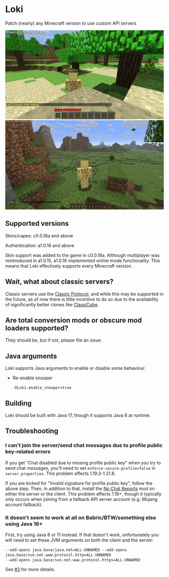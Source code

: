 # Loki

Patch (nearly) any Minecraft version to use custom API servers

![Minecraft Alpha 1.0.16 with Loki](img/a1.0.16.png)
![Minecraft 1.21.10 with Loki](img/1.21.10.png)

## Supported versions

Skins/capes: c0.0.18a and above

Authentication: a1.0.16 and above

Skin support was added to the game in c0.0.18a. Although multiplayer was reintroduced in a1.0.15, a1.0.16 implemented
online mode functionality. This means that Loki effectively supports every Minecraft version.

## Wait, what about classic servers?

Classic servers use the [Classic Protocol](https://minecraft.wiki/w/Minecraft_Wiki:Projects/wiki.vg_merge/Classic_Protocol), and while this may be supported in the future, as of now there is
little incentive to do so due to the availability of significantly better clones like [ClassiCube](https://www.classicube.net/).

## Are total conversion mods or obscure mod loaders supported?

They should be, but if not, please file an issue.

## Java arguments

Loki supports Java arguments to enable or disable some behaviour.

- Re-enable snooper
  ```
  -DLoki.enable_snooper=true
  ```

## Building

Loki should be built with Java 17, though it supports Java 8 at runtime.

## Troubleshooting

### I can't join the server/send chat messages due to profile public key-related errors

If you get "Chat disabled due to missing profile public key" when you try to send chat messages, you'll need to set
`enforce-secure-profile=false` in `server.properties`. This problem affects 1.19.3-1.21.8.

If you are kicked for "Invalid signature for profile public key", follow the above step. Then, in addition to that,
install the [No Chat Reports](https://modrinth.com/mod/no-chat-reports) mod on either the server or the client. This problem affects 1.19+, though it
typically only occurs when joining from a fallback API server account (e.g. Mojang account fallback).

### It doesn't seem to work at all on Babric/BTW/something else using Java 16+

First, try using Java 8 or 11 instead. If that doesn't work, unfortunately you will need to set these JVM arguments on
both the client and the server:

```
--add-opens java.base/java.net=ALL-UNNAMED --add-opens java.base/sun.net.www.protocol.http=ALL-UNNAMED
--add-opens java.base/sun.net.www.protocol.https=ALL-UNNAMED
```

See [#3](https://github.com/unmojang/loki/issues/3) for more details.